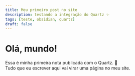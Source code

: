 ```yaml
---
title: Meu primeiro post no site
description: testando a integração do Quartz ✨
tags: [teste, obsidian, quartz]
draft: false
---
```


# Olá, mundo!

Essa é minha primeira nota publicada com o Quartz. 💖  
Tudo que eu escrever aqui vai virar uma página no meu site.
